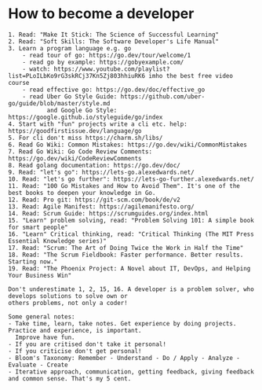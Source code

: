 # How to become a developer

    1. Read: "Make It Stick: The Science of Successful Learning"
    2. Read: "Soft Skills: The Software Developer's Life Manual"
    3. Learn a program language e.g. go
        - read tour of go: https://go.dev/tour/welcome/1
        - read go by example: https://gobyexample.com/
        - watch: https://www.youtube.com/playlist?list=PLoILbKo9rG3skRCj37Kn5Zj803hhiuRK6 imho the best free video course
        - read effective go: https://go.dev/doc/effective_go
        - read Uber Go Style Guide: https://github.com/uber-go/guide/blob/master/style.md 
               and Google Go Style: https://google.github.io/styleguide/go/index
    4. Start with "fun" projects write a cli etc. help: https://goodfirstissue.dev/language/go
    5. For cli don't miss https://charm.sh/libs/
    6. Read Go Wiki: Common Mistakes: https://go.dev/wiki/CommonMistakes
    7. Read Go Wiki: Go Code Review Comments: https://go.dev/wiki/CodeReviewComments
    8. Read golang documentation: https://go.dev/doc/
    9. Read: "let's go": https://lets-go.alexedwards.net/
    10. Read: "let's go further": https://lets-go-further.alexedwards.net/
    11. Read: "100 Go Mistakes and How to Avoid Them". It's one of the best books to deepen your knowledge in Go.
    12. Read: Pro git: https://git-scm.com/book/de/v2
    13. Read: Agile Manifest: https://agilemanifesto.org/
    14. Read: Scrum Guide: https://scrumguides.org/index.html
    15. "Learn" problem solving, read: "Problem Solving 101: A simple book for smart people"
    16. "Learn" Critical thinking, read: "Critical Thinking (The MIT Press Essential Knowledge series)"
    17. Read: "Scrum: The Art of Doing Twice the Work in Half the Time" 
    18. Read: "The Scrum Fieldbook: Faster performance. Better results. Starting now."
    19. Read: "The Phoenix Project: A Novel about IT, DevOps, and Helping Your Business Win"

    Don't underestimate 1, 2, 15, 16. A developer is a problem solver, who develops solutions to solve own or 
    others problems, not only a coder!

    Some general notes:
    - Take time, learn, take notes. Get experience by doing projects. Practice and experience, is important. 
      Improve have fun.
    - If you are critised don't take it personal!
    - If you criticise don't get personal!
    - Bloom's Taxonomy: Remember - Understand - Do / Apply - Analyze - Evaluate - Create
    - Iterative approach, communication, getting feedback, giving feedback and common sense. That's my 5 cent. 
